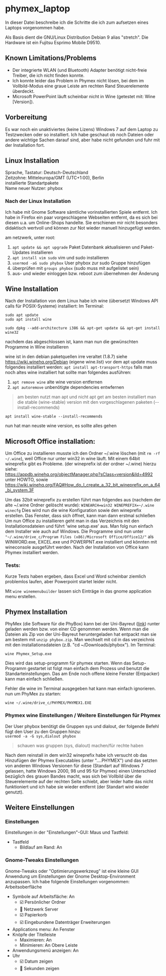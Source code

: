 # phymex_laptop
In dieser Datei beschreibe ich die Schritte die ich zum aufsetzen eines Laptops vorgenommen habe.

Als Basis dient die GNU/Linux Distribution Debian 9 alias "stretch".
Die Hardware ist ein Fujitsu Esprimo Mobile D9510.

## Known Limitations/Problems
 - Der integrierte WLAN (und Bluetooth) Adapter benötigt nicht-freie Treiber, die ich nicht finden konnte.
 - Ich konnte leider das Problem in Phymex nicht lösen, bei dem im Vollbild-Modus eine graue Leiste am rechten Rand Steuerelemente überdeckt.
 - Microsoft PowerPoint läuft scheinbar nicht in Wine (getestet mit: Wine [Version]).


## Vorbereitung
Es war noch ein unaktiviertes (keine Lizens) Windows 7 auf dem Laptop zu Testzwecken oder so installiert.
Ich habe geschaut ob noch Dateien oder andere wichtige Sachen darauf sind, aber habe nicht gefunden und fuhr mit der Installation fort.


## Linux Installation
Sprache, Tastatur: Deutsch-Deutschland  
Zeitzohne: Mitteleuropa/GMT (UTC+1:00), Berlin  
installierte Standartpakete  
Name neuer Nutzer: phybox


### Nach der Linux Installation
Ich habe mit Gnome Software sämtliche vorinstallierten Spiele entfernt.
Ich habe in Firefox ein paar vorgeschlagene Webseiten entfernt, da es sich bei diesen u.a. um Online-Shops handelte.
Sie erschienen mir nicht besonders didaktisch wertvoll und können zur Not wieder manuell hinzugefügt werden.

am netzwerk, unter root:
 1. `apt update && apt upgrade` Paket Datenbank aktualisieren und Paket-Updates installieren
 2. `apt install vim sudo`      vim und sudo installieren
 3. `usermod -aG sudo phybox`   User phybox zur sudo Gruppe hinzufügen
 4. überprüfen mit `groups phybox` (sudo muss mit aufgelistet sein)
 5. aus- und wieder einloggen bzw. reboot zum übernehmen der Änderung


## Wine Installation
Nach der Installation von dem Linux habe ich wine (übersetzt Windows API calls für POSIX-Systeme) installiert:
Im Terminal:

    sudo apt update
    sudo apt install wine

    sudo dpkg --add-architecture i386 && apt-get update && apt-get install wine32

nachdem das abgeschlossen ist, kann man nun die gewünschten Programme in Wine installieren

wine ist in den debian paketquellen irre veraltet (1.8.7)
siehe https://wiki.winehq.org/Debian
(eigene wine.list)
vor dem apt update muss folgendes installiert werden:
`apt install apt-transport-https`
falls man noch altes wine installiert hat sollte man folgendes ausführen:
 1. `apt remove wine` alte wine version entfernen
 2. `apt autoremove` unbenötigte dependencies entwfernen
 > am besten nutzt man apt und nicht apt get
am besten installiert man die stable (wine-stable) version mit den vorgeschlagenen paketen (--install-recommends)

    apt install wine-stable --install-recommends
nun hat man neuste wine version, es sollte alles gehen
 

## Microsoft Office installation:
Um Office zu installieren musste ich den Ordner ~/.wine löschen (mit `rm -rf ~/.wine`), weil Office nur unter win32 in wine läuft.
Mit einem 64bit wineprefix gibt es Probleme. (der wineprefix ist der ordner ~/.wine)
hierzu siehe:  
https://appdb.winehq.org/objectManager.php?sClass=version&ild=4992 unter HOWTO, sowie
https://wiki.winehq.org/FAQ#How_do_I_create_a_32_bit_wineprefix_on_a_64_bi_system.3F

Um das 32bit wineprefix zu erstellen führt man folgendes aus (nachdem der alte ~/.wine Ordner gelöscht wurde):
`WINEARCH=win32 WINEPREFIX=~/.wine winecfg`
Dies wird nun die wine Konfiguration sowie den wineprefix erstellen.
Das Fenster, dass sich öffnet, kann man dann erstmal schließen
Um nun Office zu installieren geht man in das Verzeichnis mit den Installationsdateien und führt 'wine setup.exe' aus.
Man folg nun einfach dem Installer wie auch auf Windows.
Die Programme sind nun unter `"~/.wine/drive_c/Program Files (x86)/Microsoft Office/Office12/"` als WINWORD.exe, EXCEL.exe und POWERPNT.exe installiert und könnten mit wineconsole ausgeführt werden.
Nach der Installation von Office kann Phymex installiert werden.

### Tests:
Kurze Tests haben ergeben, dass Excel und Word scheinbar ziemlich problemlos laufen, aber Powerpoint startet leider nicht.

Mit `wine winemenubuilder` lassen sich Einträge in das gnome application menu erstellen.


## Phymex Installation
PhyMex (die Software für die PhyBox) kann bei der Uni-Bayreut ([link](http://daten.didaktikchemie.uni-bayreuth.de/experimente/chembox/0_download/phybox.zip)) runter geladen werden bzw. von einer CD genommen werden.
Wenn man die Dateien als Zip von der Uni-Bayreut heruntergeladen hat entpackt man sie am bestem mit `unzip phybox.zip`.
Man wechselt mit cd in das verzeichnis mit den installationsdateien (z.B. "cd ~/Downloads/phybox").
Im Terminal:

    wine Phymex_Setup.exe

Dies wird das setup-programm für phymex starten.
Wenn das Setup-Programm gestartet ist folgt man einfach dem Prozess und benutzt die Standarteinstellungen.
Das am Ende noch offene kleine Fenster (Entpacker) kann man einfach schließen.

Fehler die wine im Terminal ausgegeben hat kann man einfach ignorieren.  
nun um PhyMex zu starten:

    wine ~/.wine/drive_c/PHYMEX/PHYMEX1.EXE


### Phymex wine Einstellungen / Weitere Einstellungen für Phymex
Der User phybox benötigt die Gruppen sys und dialout, der folgende Befehl fügt den User zu den Gruppen hinzu:  
`usermod -a -G sys,dialout phybox`
> schauen was gruppen (sys, dialout) machen/für rechte haben

Nach dem reinstall in dem win32 wineprefix habe ich versucht ob das Hinzufügen der Phymex Executables (unter "....PHYMEX") und das setzten von anderen Windows Versionen für diese (Standart auf Windows 7 gelassen, hatte Windows 2000, 98 und 95 für Phymex) einen Unterschied bezüglich des grauen Bandes macht, was sich bei Vollbild über die Steuerelemente auf der rechten Seite schiebt, aber leider hatte das nicht funktioniert und ich habe sie wieder entfernt (der Standart wird wieder genutzt).


## Weitere Einstellungen
### Einstellungen
Einstellungen in der "Einstellungen"-GUI:
Maus und Tastfeld:
 - Tastfeld
    - Bildlauf am Rand: An
### Gnome-Tweaks Einstellungen
Gnome-Tweaks oder "Optimierungswerkzeug" ist eine kleine GUI Anwendung um Einstellungen der Gnome Desktop-Environment anzupassen.
Ich habe folgende Einstellungen vorgenommen:
Arbeitsoberfläche
 - Symbole auf Arbeitsfläche: An
    - :ballot_box_with_check: Persönlicher Ordner
    - :black_square_button: Netzwerk Server
    - :ballot_box_with_check: Papierkorb
    - :ballot_box_with_check: Eingebundene Datenträger
Erweiterungen
 - Applications menu: An
Fenster
 - Knöpfe der Titelleiste
    - Maximieren: An
    - Minimieren: An
Obere Leiste
 - Anwendungsmenü anzeigen: An
 - Uhr
    - :ballot_box_with_check: Datum zeigen
    - :black_square_button: Sekunden zeigen

